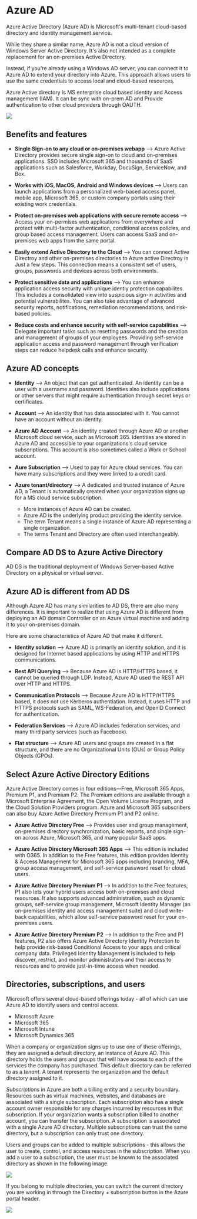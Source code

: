 # Azure AD

Azure Active Directory (Azure AD) is Microsoft's multi-tenant cloud-based directory and identity management service.

While they share a similar name, Azure AD is not a cloud version of Windows Server Active Directory. It's also not intended as a complete replacement for an on-premises Active Directory. 

Instead, if you're already using a Windows AD server, you can connect it to Azure AD to extend your directory into Azure. This approach allows users to use the same credentials to access local and cloud-based resources.

Azure Active directory is MS enterprise cloud based identity and Access management (IAM). It can be sync with on-prem AD and Provide authentication to other cloud providers through OAUTH.

![](https://github.com/amarnadh19/books/blob/main/images/az_AD_fun_1.png?)

## Benefits and features

- **Single Sign-on to any cloud or on-premises webapp** --> Azure Active Directory provides secure single sign-on to cloud and on-premises applications. SSO includes Microsoft 365 and thousands of SaaS applications such as Salesforce, Workday, DocuSign, ServiceNow, and Box.

- **Works with iOS, MacOS, Android and Windows devices** --> Users can launch applications from a personalized web-based access panel, mobile app, Microsoft 365, or custom company portals using their existing work credentials.

- **Protect on-premises web applications with secure remote access** --> Access your on-permises web applications from everywhere and protect with multi-factor authentication, conditional access policies, and group based access management. Users can access SaaS and on-premises web apps from the same portal.

- **Easily extend Active Directory to the Cloud** --> You can connect Active Directroy and other on-premises directories to Azure active Directroy in Just a few steps. This connection means a consistent set of users, groups, passwords and devices across both environments.

- **Protect sensitive data and applications** --> You can enhance application access security with unique identiy protection capabilites. This includes a consolidated view into suspicious sign-in activities and potential vulnerabilites. You can also take advantage of advanced security reports, notifications, remediation recommendations, and risk-based policies.

- **Reduce costs and enhance security with self-service capabilities** --> Delegate important tasks such as resetting passwords and the creation and management of groups of your enployees. Providing self-service application access and password management through verification steps can reduce helpdesk calls and enhance security.

## Azure AD concepts

- **Identity** --> An object that can get authenticated. An identity can be a user with a username and password. Identities also include applications or other servers that might require authentication through secret keys or certificates.

- **Account** --> An identity that has data associated with it. You cannot have an account without an identity.

- **Azure AD Account** --> An identity created through Azure AD or another Microsoft cloud service, such as Microsoft 365. Identities are stored in Azure AD and accessible to your organizations's cloud service subscriptions. This account is also sometimes called a Work or School account.

- **Aure Subscription** --> Used to pay for Azure cloud services. You can have many subscriptions and they were linked to a credit card.

- **Azure tenant/directory** --> A dedicated and trusted instance of Azure AD, a Tenant is automatically created when your organization signs up for a MS cloud service subscription.

  - More instances of Azure AD can be created.
  - Azure AD is the underlying product providing the identity service.
  - The term Tenant means a single instance of Azure AD representing a single organization.
  - The terms Tenant and Directory are often used interchangeably.


## Compare AD DS to Azure Active Directory

AD DS is the traditional deployment of Windows Server-based Active Directory on a physical or virtual server.

## Azure AD is different from AD DS

Although Azure AD has many similarities to AD DS, there are also many differences. It is important to realize that using Azure AD is different from deploying an AD domain Controller on an Azure virtual machine  and adding it to your on-premises domain.

Here are some characteristics of Azure AD that make it different.

  - **Identity solution** --> Azure AD is primarily an identity solution, and it is designed for Internet based applications by using HTTP and HTTPS communications. 

  - **Rest API Querying** --> Because Azure AD is HTTP/HTTPS based, it cannot be queried through LDP. Instead, Azure AD used the REST API over HTTP and HTTPS.

  - **Communication Protocols** --> Because Azure AD is HTTP/HTTPS based, it does not use Kerberos authentiation. Instead, it uses HTTP and HTTPS protocols such as SAML, WS-Federation, and OpenID Connect for authentication.

  - **Federation Services** --> Azure AD includes federation services, and many third party services (such as Facebook).

  - **Flat structure** --> Azure AD users and groups are created in a flat structure, and there are no Organizational Units (OUs) or Group Policy Objects (GPOs).

## Select Azure Active Directory Editions

Azure Active Directory comes in four editions—Free, Microsoft 365 Apps, Premium P1, and Premium P2. The Premium editions are available through a Microsoft Enterprise Agreement, the Open Volume License Program, and the Cloud Solution Providers program. Azure and Microsoft 365 subscribers can also buy Azure Active Directory Premium P1 and P2 online.

- **Azure Active Directory Free** --> Provides user and group management, on-premises directory synchronization, basic reports, and single sign-on across Azure, Microsoft 365, and many popular SaaS apps.

- **Azure Active Directory Microsoft 365 Apps** --> This edition is included with O365. In addition to the Free features, this edition provides Identity & Access Management for Microsoft 365 apps including branding, MFA, group access management, and self-service password reset for cloud users.

- **Azure Active Directory Premium P1** --> In addition to the Free features, P1 also lets your hybrid users access both on-premises and cloud resources. It also supports advanced administration, such as dynamic groups, self-service group management, Microsoft Identity Manager (an on-premises identity and access management suite) and cloud write-back capabilities, which allow self-service password reset for your on-premises users.

- **Azure Active Directory Premium P2** --> In addition to the Free and P1 features, P2 also offers Azure Active Directory Identity Protection to help provide risk-based Conditional Access to your apps and critical company data. Privileged Identity Management is included to help discover, restrict, and monitor administrators and their access to resources and to provide just-in-time access when needed.


## Directories, subscriptions, and users

Microsoft offers several cloud-based offerings today - all of which can use Azure AD to identify users and control access.

- Microsoft Azure
- Microsoft 365
- Microsoft Intune
- Microsoft Dynamics 365

When a company or organization signs up to use one of these offerings, they are assigned a default directory, an instance of Azure AD. This directory holds the users and groups that will have access to each of the services the company has purchased. This default directory can be referred to as a *tenant*. A tenant represents the organization and the default directory assigned to it.

*Subscriptions* in Azure are both a billing entity and a security boundary. Resources such as virtual machines, websites, and databases are associated with a single subscription. Each subscription also has a single account owner responsible for any charges incurred by resources in that subscription. If your organization wants a subscription billed to another account, you can transfer the subscription. A subscription is associated with a single Azure AD directory. Multiple subscriptions can trust the same directory, but a subscription can only trust one directory.

Users and groups can be added to multiple subscriptions - this allows the user to create, control, and access resources in the subscription. When you add a user to a subscription, the user must be known to the associated directory as shown in the following image.

![](https://github.com/amarnadh19/books/blob/main/images/az_AD_fun_2.png?)

If you belong to multiple directories, you can switch the current directory you are working in through the Directory + subscription button in the Azure portal header.

![](https://github.com/amarnadh19/books/blob/main/images/az_AD_fun_3.png?)